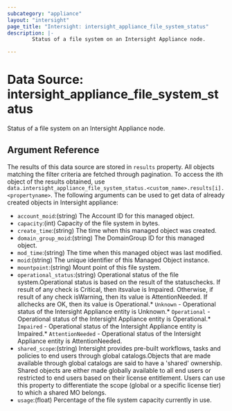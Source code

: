 ```yaml
---
subcategory: "appliance"
layout: "intersight"
page_title: "Intersight: intersight_appliance_file_system_status"
description: |-
        Status of a file system on an Intersight Appliance node.

---
```


# Data Source: intersight_appliance_file_system_status
Status of a file system on an Intersight Appliance node.
## Argument Reference
The results of this data source are stored in `results` property.
All objects matching the filter criteria are fetched through pagination.
To access the ith object of the results obtained, use `data.intersight_appliance_file_system_status.<custom_name>.results[i].<propertyname>`.
The following arguments can be used to get data of already created objects in Intersight appliance:
* `account_moid`:(string) The Account ID for this managed object. 
* `capacity`:(int) Capacity of the file system in bytes. 
* `create_time`:(string) The time when this managed object was created. 
* `domain_group_moid`:(string) The DomainGroup ID for this managed object. 
* `mod_time`:(string) The time when this managed object was last modified. 
* `moid`:(string) The unique identifier of this Managed Object instance. 
* `mountpoint`:(string) Mount point of this file system. 
* `operational_status`:(string) Operational status of the file system.Operational status is based on the result of the statuschecks. If result of any check is Critical, then itsvalue is Impaired. Otherwise, if result of any check isWarning, then its value is AttentionNeeded. If allchecks are OK, then its value is Operational.* `Unknown` - Operational status of the Intersight Appliance entity is Unknown.* `Operational` - Operational status of the Intersight Appliance entity is Operational.* `Impaired` - Operational status of the Intersight Appliance entity is Impaired.* `AttentionNeeded` - Operational status of the Intersight Appliance entity is AttentionNeeded. 
* `shared_scope`:(string) Intersight provides pre-built workflows, tasks and policies to end users through global catalogs.Objects that are made available through global catalogs are said to have a 'shared' ownership. Shared objects are either made globally available to all end users or restricted to end users based on their license entitlement. Users can use this property to differentiate the scope (global or a specific license tier) to which a shared MO belongs. 
* `usage`:(float) Percentage of the file system capacity currently in use. 
 
